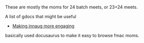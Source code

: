 <!-- # Website

This website is built using [Docusaurus](https://docusaurus.io/), a modern static website generator.

## Installation

```bash
yarn
```

## Local Development

```bash
yarn start
```

This command starts a local development server and opens up a browser window. Most changes are reflected live without having to restart the server.

## Build

```bash
yarn build
```

This command generates static content into the `build` directory and can be served using any static contents hosting service.

## Deployment

Using SSH:

```bash
USE_SSH=true yarn deploy
```

Not using SSH:

```bash
GIT_USER=<Your GitHub username> yarn deploy
```

If you are using GitHub pages for hosting, this command is a convenient way to build the website and push to the `gh-pages` branch. -->


These are mostly the moms for 24 batch meets, or 23+24 meets.

A list of gdocs that might be useful

- [Making innaug more engaging](https://docs.google.com/document/d/1M_YM8oaRmSlYgdSCRUuvd_43TG71Zfrq1YU4U3ANODI/edit?usp=sharing)

basically used docusaurus to make it easy to browse fmac moms.